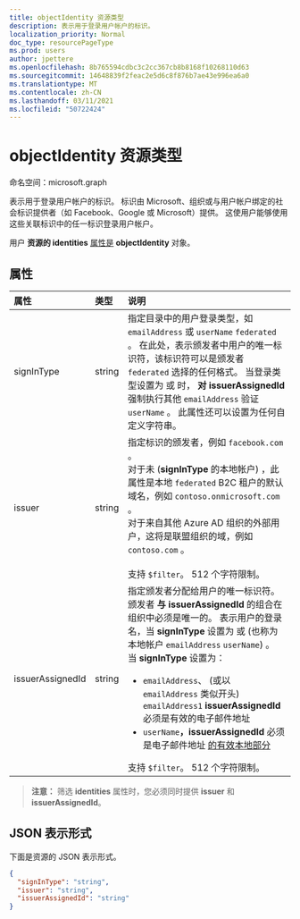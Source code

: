 ```yaml
---
title: objectIdentity 资源类型
description: 表示用于登录用户帐户的标识。
localization_priority: Normal
doc_type: resourcePageType
ms.prod: users
author: jpettere
ms.openlocfilehash: 8b765594cdbc3c2cc367cb8b8168f10268110d63
ms.sourcegitcommit: 14648839f2feac2e5d6c8f876b7ae43e996ea6a0
ms.translationtype: MT
ms.contentlocale: zh-CN
ms.lasthandoff: 03/11/2021
ms.locfileid: "50722424"
---
```

# <a name="objectidentity-resource-type"></a>objectIdentity 资源类型

命名空间：microsoft.graph

表示用于登录用户帐户的标识。 标识由 Microsoft、组织或与用户帐户绑定的社会标识提供者（如 Facebook、Google 或 Microsoft）提供。 这使用户能够使用这些关联标识中的任一标识登录用户帐户。

用户 **资源的 identities** [属性是](user.md) **objectIdentity** 对象。

## <a name="properties"></a>属性

| 属性   | 类型 |说明|
|:---------------|:--------|:----------|
|signInType|string| 指定目录中的用户登录类型，如 `emailAddress` 或 `userName` `federated` 。 在此处，表示颁发者中用户的唯一标识符，该标识符可以是颁发者 `federated` 选择的任何格式。 当登录类型设置为 或 时， **对 issuerAssignedId** 强制执行其他 `emailAddress` 验证 `userName` 。 此属性还可以设置为任何自定义字符串。|
|issuer|string|指定标识的颁发者，例如 `facebook.com` 。<br>对于未 (**signInType** 的本地帐户) ，此属性是本地 `federated` B2C 租户的默认域名，例如 `contoso.onmicrosoft.com` 。<br>对于来自其他 Azure AD 组织的外部用户，这将是联盟组织的域，例如 `contoso.com` 。<br><br>支持 `$filter`。 512 个字符限制。|
|issuerAssignedId|string|指定颁发者分配给用户的唯一标识符。 颁发者 **与** **issuerAssignedId** 的组合在组织中必须是唯一的。 表示用户的登录名，当 **signInType** 设置为 或 (也称为本地帐户 `emailAddress` `userName`) 。<br>当 **signInType** 设置为： <ul><li>`emailAddress`、 (或以 `emailAddress` 类似开头) `emailAddress1` **issuerAssignedId** 必须是有效的电子邮件地址</li><li>`userName`**，issuerAssignedId** 必须是电子邮件地址 [的有效本地部分](https://tools.ietf.org/html/rfc3696#section-3)</li></ul>支持 `$filter`。 512 个字符限制。|

>**注意：** 筛选 **identities** 属性时，您必须同时提供 **issuer** 和 **issuerAssignedId**。

## <a name="json-representation"></a>JSON 表示形式

下面是资源的 JSON 表示形式。

<!-- {
  "blockType": "resource",
  "optionalProperties": [

  ],
  "@odata.type": "microsoft.graph.objectIdentity"
}-->

```json
{
  "signInType": "string",
  "issuer": "string",
  "issuerAssignedId": "string"
}
```

<!-- uuid: 8fcb5dbc-d5aa-4681-8e31-b001d5168d79
2015-10-25 14:57:30 UTC -->
<!--
{
  "type": "#page.annotation",
  "description": "objectIdentity resource",
  "keywords": "",
  "section": "documentation",
  "tocPath": "",
  "suppressions": []
}
-->

